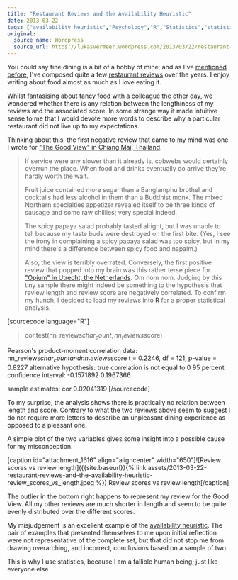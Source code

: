 ```yaml
---
title: "Restaurant Reviews and the Availability Heuristic"
date: 2013-03-22
tags: ["availability heuristic","Psychology","R","Statistics","statistics"]
original:
  source_name: Wordpress
  source_url: https://lukasvermeer.wordpress.com/2013/03/22/restaurant-reviews-and-the-availability-heuristic/
---
```


You could say fine dining is a bit of a hobby of mine; and as I've [mentioned before](http://lukasvermeer.wordpress.com/2012/01/02/from-restaurant-advice-to-recommending-associates/), I've composed quite a few [restaurant reviews](https://plus.google.com/106518479241050228896/reviews) over the years. I enjoy writing about food almost as much as I love eating it.

Whilst fantasising about fancy food with a colleague the other day, we wondered whether there is any relation between the lengthiness of my reviews and the associated score. In some strange way it made intuitive sense to me that I would devote more words to describe why a particular restaurant did not live up to my expectations.

Thinking about this, the first negative review that came to my mind was one I wrote for ["The Good View" in Chiang Mai, Thailand](https://plus.google.com/106395365263529906125/about).
> If service were any slower than it already is, cobwebs would certainly overrun the place. When food and drinks eventually do arrive they're hardly worth the wait.> 
> 
> Fruit juice contained more sugar than a Banglamphu brothel and cocktails had less alcohol in them than a Buddhist monk. The mixed Northern specialties appetizer revealed itself to be three kinds of sausage and some raw chillies; very special indeed.> 
> 
> The spicy papaya salad probably tasted alright, but I was unable to tell because my taste buds were destroyed on the first bite. (Yes, I see the irony in complaining a spicy papaya salad was too spicy, but in my mind there's a difference between spicy food and napalm.)> 
> 
> Also, the view is terribly overrated.
Conversely, the first positive review that popped into my brain was this rather terse piece for ["Opium" in Utrecht, the Netherlands](https://plus.google.com/116496292311938777959/about).
> Om nom nom.
Judging by this tiny sample there might indeed be something to the hypothesis that review length and review score are negatively correlated. To confirm my hunch, I decided to load my reviews into [R](http://www.r-project.org/) for a proper statistical analysis.

[sourcecode language="R"]
> cor.test(nn_reviews$char_count, nn_reviews$score)

Pearson's product-moment correlation
data: nn_reviews$char_count and nn_reviews$score
t = 0.2246, df = 121, p-value = 0.8227
alternative hypothesis: true correlation is not equal to 0
95 percent confidence interval:
-0.1571892 0.1967366

sample estimates:
   cor
0.02041319
[/sourcecode]

To my surprise, the analysis shows there is practically no relation between length and score. Contrary to what the two reviews above seem to suggest I do not require more letters to describe an unpleasant dining experience as opposed to a pleasant one.

A simple plot of the two variables gives some insight into a possible cause for my misconception.

[caption id="attachment_1616" align="aligncenter" width="650"]![Review scores vs review length]({{site.baseurl}}{% link assets/2013-03-22-restaurant-reviews-and-the-availability-heuristic-review_scores_vs_length.jpeg %}) Review scores vs review length[/caption]

The outlier in the bottom right happens to represent my review for the Good View. All my other reviews are much shorter in length and seem to be quite evenly distributed over the different scores.

My misjudgement is an excellent example of the [availability heuristic](http://en.wikipedia.org/wiki/Availability_heuristic). The pair of examples that presented themselves to me upon initial reflection were not representative of the complete set, but that did not stop me from drawing overarching, and incorrect, conclusions based on a sample of two.

This is why I use statistics, because I am a fallible human being; just like everyone else